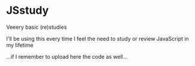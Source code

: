 # JSstudy

Veeery basic (re)studies

I'll be using this every time I feel the need to study or review JavaScript in my lifetime



...if I remember to upload here the code as well...
